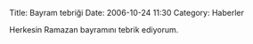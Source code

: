 Title: Bayram tebriği
Date: 2006-10-24 11:30
Category: Haberler

Herkesin Ramazan bayramını tebrik ediyorum.
